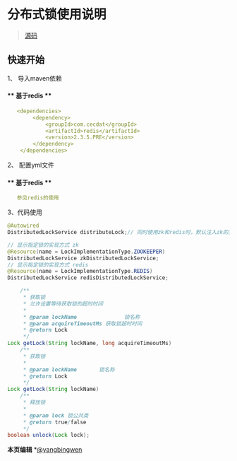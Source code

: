 # 分布式锁使用说明

> [源码](http://gitlab.cecdat.com/framework/backend/rock/tree/develop/examples/zk-client-demo)



## 快速开始

1、 导入maven依赖

<!-- tabs:start -->

#### ** 基于redis **

``` yml
   <dependencies>
        <dependency>
            <groupId>com.cecdat</groupId>
            <artifactId>redis</artifactId>
            <version>2.3.5.PRE</version>
        </dependency>
    </dependencies>

```

 

<!-- tabs:end -->







2、 配置yml文件



<!-- tabs:start -->

#### ** 基于redis **

``` yml
   参见redis的使用

```

 

<!-- tabs:end -->



3、代码使用

```java
@Autowired   
DistributedLockService distributeLock;// 同时使用zk和redis时，默认注入zk的实现

// 显示指定锁的实现方式 zk
@Resource(name = LockImplementationType.ZOOKEEPER)
DistributedLockService zkDistributedLockService;
// 显示指定锁的实现方式 redis
@Resource(name = LockImplementationType.REDIS)
DistributedLockService redisDistributedLockService;
```

``` java
    /**
     * 获取锁
     * 允许设置等待获取锁的超时时间
     *
     * @param lockName               锁名称
     * @param acquireTimeoutMs 获取锁超时时间
     * @return Lock
     */
Lock getLock(String lockName, long acquireTimeoutMs)
    /**
     * 获取锁
     *
     * @param lockName       锁名称
     * @return Lock
     */
Lock getLock(String lockName)
    /**
     * 释放锁
     *
     * @param lock 锁公共类
     * @return true/false
     */
boolean unlock(Lock lock);
```

**本页编辑**      *[@yangbingwen](http://192.168.1.23/yangbingwen)

